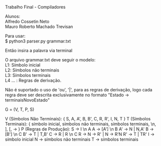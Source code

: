 Trabalho Final - Compiladores

Alunos:  
Alfredo Cossetin Neto  
Mauro Roberto Machado Trevisan

Para usar:  
$ python3 parser.py grammar.txt  

Então insira a palavra via terminal

O arquivo grammar.txt deve seguir o modelo:  
L1: Símbolo inicial  
L2: Símbolos não terminais  
L3: Símbolos terminais  
L4 ... : Regras de derivação.

Não é suportado o uso de 'ou', '|', para as regras de derivação, logo cada regra deve ser descrita exclusivamente no formato "Estado -> terminaisNovoEstado"

G = (V, T, P, S)

V (Símbolos Não Terminais): { S, A, A', B, B', C, R, R', I, N, T }
T (Símbolos Terminais): { símbolo inicial, símbolos não terminais, símbolos terminais, \n, ], [, -> }
P (Regras de Produção):
  S → I \n A
  A → [A'] \n B
  A' → N | N,A'
  B → [B'] \n C
  B' → T | T,B'
  C → R | R \n C
  R → N -> R' | N -> R'N
  R' → T | TR'
  I → símbolo inicial
  N → símbolos não terminais
  T → símbolos terminais
